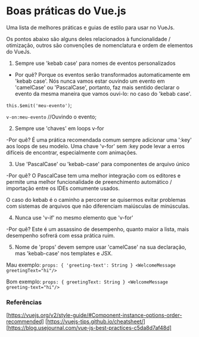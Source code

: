 # Boas práticas do Vue.js

Uma lista de melhores práticas e guias de estilo para usar no VueJs.

Os pontos abaixo são alguns deles relacionados à funcionalidade / otimização, outros são convenções de nomenclatura e ordem de elementos do VueJs.

1. Sempre use 'kebab case' para nomes de eventos personalizados

- Por quê?
Porque os eventos serão transformados automaticamente em 'kebab case'. Nós nunca vamos estar ouvindo um evento em 'camelCase' ou 'PascalCase', portanto, faz mais sentido declarar o evento da mesma maneira que vamos ouvi-lo: no caso do 'kebab case'.

`this.$emit('meu-evento')`;

`v-on:meu-evento` //Ouvindo o evento;

2. Sempre use 'chaves' em loops v-for

-Por quê?
É uma prática recomendada comum sempre adicionar uma ':key' aos loops de seu modelo. Uma chave 'v-for' sem :key pode levar a erros difíceis de encontrar, especialmente com animações.

3. Use 'PascalCase' ou 'kebab-case' para componentes de arquivo único

-Por quê?
O PascalCase tem uma melhor integração com os editores e permite uma melhor funcionalidade de preenchimento automático / importação entre os IDEs comumente usados.

O caso do kebab é o caminho a percorrer se quisermos evitar problemas com sistemas de arquivos que não diferenciam maiúsculas de minúsculas.

4. Nunca use 'v-if' no mesmo elemento que 'v-for'

-Por quê?
Este é um assassino de desempenho, quanto maior a lista, mais desempenho sofrerá com essa prática ruim.

5. Nome de 'props' devem sempre usar 'camelCase' na sua declaração, mas 'kebab-case' nos templates e JSX.

Mau exemplo:
`props: {
  'greeting-text': String
}
<WelcomeMessage greetingText="hi"/>
`

Bom exemplo:
`props: {
  greetingText: String
}
<WelcomeMessage greeting-text="hi"/>
`


### Referências
[https://vuejs.org/v2/style-guide/#Component-instance-options-order-recommended]
[https://vuejs-tips.github.io/cheatsheet/]
[https://blog.usejournal.com/vue-js-best-practices-c5da8d7af48d]
